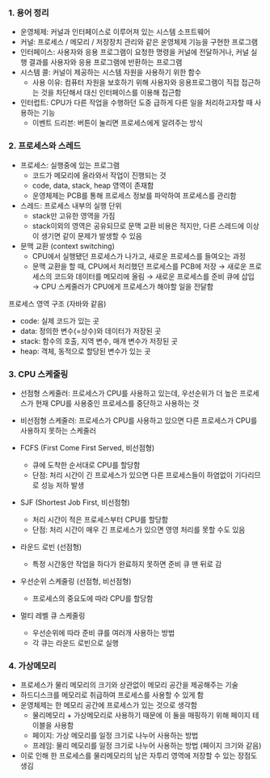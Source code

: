 ### 1. 용어 정리

- 운영체제: 커널과 인터페이스로 이루어져 있는 시스템 소프트웨어
- 커널: 프로세스 / 메모리 / 저장장치 관리와 같은 운영체제 기능을 구현한 프로그램
- 인터페이스: 사용자와 응용 프로그램이 요청한 명령을 커널에 전달하거나, 커널 실행 결과를 사용자와 응용 프로그램에 반환하는 프로그램
- 시스템 콜: 커널이 제공하는 시스템 자원을 사용하기 위한 함수
    - 사용 이유: 컴퓨터 자원을 보호하기 위해 사용자와 응용프로그램이 직접 접근하는 것을 차단해서 대신 인터페이스를 이용해 접근함
- 인터럽트: CPU가 다른 작업을 수행하던 도중 급하게 다른 일을 처리하고자할 때 사용하는 기능
    - 이벤트 드리븐: 버튼이 눌리면 프로세스에게 알려주는 방식

### 2. 프로세스와 스레드

- 프로세스: 실행중에 있는 프로그램
    - 코드가 메모리에 올라와서 작업이 진행되는 것
    - code, data, stack, heap 영역이 존재함
    - 운영체제는 PCB를 통해 프로세스 정보를 파악하여 프로세스를 관리함
- 스레드:  프로세스 내부의 실행 단위
    - stack만 고유한 영역을 가짐
    - stack이외의 영역은 공유되므로 문맥 교환 비용은 적지만, 다른 스레드에 이상이 생기면 같이 문제가 발생할 수 있음
- 문맥 교환 (context switching)
    - CPU에서 실행됐던 프로세스가 나가고, 새로운 프로세스를 들여오는 과정
    - 문맥 교환을 할 때, CPU에서 처리했던 프로세스를 PCB에 저장 → 새로운 프로세스의 코드와 데이터를 메모리에 올림 → 새로운 프로세스를 준비 큐에 삽입 → CPU 스케줄러가 CPU에게 프로세스가 해야할 일을 전달함

프로세스 영역 구조 (자바와 같음)

- code: 실제 코드가 있는 곳
- data: 정의한 변수(=상수)와 데이터가 저장된 곳
- stack: 함수의 호출, 지역 변수, 매개 변수가 저장된 곳
- heap: 객체, 동적으로 할당된 변수가 있는 곳

### 3. CPU 스케줄링

- 선점형 스케줄러: 프로세스가 CPU를 사용하고 있는데, 우선순위가 더 높은 프로세스가 현재 CPU를 사용중인 프로세스를 중단하고 사용하는 것
- 비선점형 스케줄러: 프로세스가 CPU를 사용하고 있으면 다른 프로세스가 CPU를 사용하지 못하는 스케줄러

- FCFS (First Come First Served, 비선점형)
    - 큐에 도착한 순서대로 CPU를 할당함
    - 단점: 처리 시간이 긴 프로세스가 있으면 다른 프로세스들이 하염없이 기다리므로 성능 저하 발생
- SJF (Shortest Job First, 비선점형)
    - 처리 시간이 적은 프로세스부터 CPU를 할당함
    - 단점: 처리 시간이 매우 긴 프로세스가 있으면 영영 처리를 못할 수도 있음
- 라운드 로빈 (선점형)
    - 특정 시간동안 작업을 하다가 완료하지 못하면 준비 큐 맨 뒤로 감
- 우선순위 스케줄링 (선점형, 비선점형)
    - 프로세스의 중요도에 따라 CPU를 할당함
- 멀티 레벨 큐 스케줄링
    - 우선순위에 따라 준비 큐를 여러개 사용하는 방법
    - 각 큐는 라운드 로빈으로 실행

### 4. 가상메모리

- 프로세스가 물리 메모리의 크기와 상관없이 메모리 공간을 제공해주는 기술
- 하드디스크를 메모리로 취급하여 프로세스를 사용할 수 있게 함
- 운영체제는 한 메모리 공간에 프로세스가 있는 것으로 생각함
    - 물리메모리 + 가상메모리로 사용하기 때문에 이 둘을 매핑하기 위해 페이지 테이블을 사용함
    - 페이지: 가상 메모리를 일정 크기로 나누어 사용하는 방법
    - 프레임: 물리 메모리를 일정 크기로 나누어 사용하는 방법 (페이지 크기와 같음)
- 이로 인해 한 프로세스를 물리메모리의 남은 자투리 영역에 저장할 수 있는 장점도 생김
